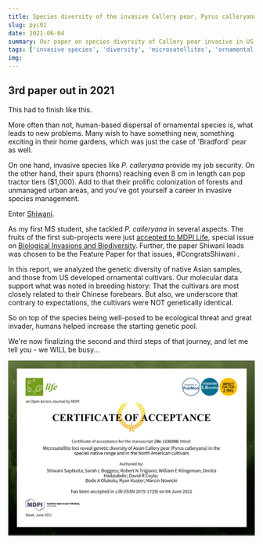 ```yaml
---
title: Species diversity of the invasive Callery pear, Pyrus calleryana, part 1
slug: pyc01
date: 2021-06-04
summary: Our paper on species diversity of Callery pear invasive in US to be featured in MDPI Life.
tags: ['invasive species', 'diversity', 'microsatellites', 'ornamental escapes']
img:
---
```


## 3rd paper out in 2021

This had to finish like this.

More often than not, human-based dispersal of ornamental species is, what leads to new problems. Many wish to have something new, something exciting in their home gardens, which was just the case of 'Bradford' pear as well.

On one hand, invasive species like _P. calleryana_ provide my job security. On the other hand, their spurs (thorns) reaching even 8 cm in length can pop tractor tiers ($1,000). Add to that their prolific colonization of forests and unmanaged urban areas, and you've got yourself a career in invasive species management.

Enter [Shiwani](database\projects\2020\Pyrus-calleryana-SFRA-2019\Pyrus-calleryana-SFRA-2019.md).

As my first MS student, she tackled _P. calleryana_ in several aspects. The fruits of the first sub-projects were just [accepted to MDPI Life](/Life.jpg), special issue on [Biological Invasions and Biodiversity](https://www.mdpi.com/journal/life/special_issues/biological_invasions_biodiversity). Further, the paper Shiwani leads was chosen to be the Feature Paper for that issues, #CongratsShiwani .

In this report, we analyzed the genetic diversity of native Asian samples, and those from US developed ornamental cultivars. Our molecular data support what was noted in breeding history: That the cultivars are most closely related to their Chinese forebears. But also, we underscore that contrary to expectations, the cultivars were NOT genetically identical.

So on top of the species being well-posed to be ecological threat and great invader, humans helped increase the starting genetic pool. 

We're now finalizing the second and third steps of that journey, and let me tell you - we WILL be busy...

![published](./Life.jpg "Our _P. calleryana_ paper is accepted!!!")